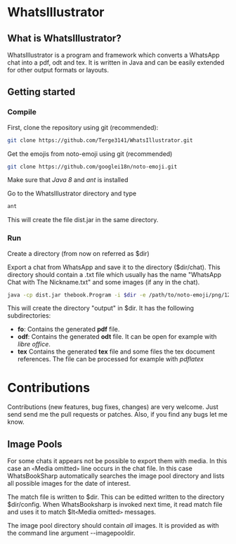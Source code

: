 # WhatsIllustrator

## What is WhatsIllustrator?
WhatsIllustrator is a program and framework which converts a WhatsApp chat into a pdf, odt and tex. It is written in Java and can be easily extended for other output formats or layouts.

## Getting started
### Compile
First, clone the repository using git (recommended):

```bash
git clone https://github.com/Terge3141/WhatsIllustrator.git
``` 

Get the emojis from noto-emoji using git (recommended)

```bash
git clone https://github.com/googlei18n/noto-emoji.git
``` 

Make sure that *Java 8* and *ant* is installed

Go to the WhatsIllustrator directory and type
```bash
ant
```
This will create the file dist.jar in the same directory.

### Run
Create a directory (from now on referred as $dir)

Export a chat from WhatsApp and save it to the directory ($dir/chat). This directory should contain a .txt file which usually has the name "WhatsApp Chat with The Nickname.txt" and some images (if any in the chat).

```bash
java -cp dist.jar thebook.Program -i $dir -e /path/to/noto-emoji/png/128
```

This will create the directory "output" in $dir. It has the following subdirectories:

* **fo**: Contains the generated **pdf** file.
* **odf**: Contains the generated **odt** file. It can be open for example with *libre office*.
* **tex** Contains the generated **tex** file and some files the tex document references. The file can be processed for example with *pdflatex*

# Contributions
Contributions (new features, bug fixes, changes) are very welcome. Just send send me the pull requests or patches. Also, if you find any bugs let me know.

## Image Pools
For some chats it appears not be possible to export them with media. In this case an `<`Media omitted`>` line occurs in the chat file. In this case WhatsBookSharp automatically searches the image pool directory and lists all possible images for the date of interest.

The match file is written to $dir. This can be editted written to the directory $dir/config. When WhatsBooksharp is invoked next time, it read match file and uses it to match $lt`<`Media omitted`>` messages.

The image pool directory should contain *all* images. It is provided as with the command line argument --imagepooldir.
